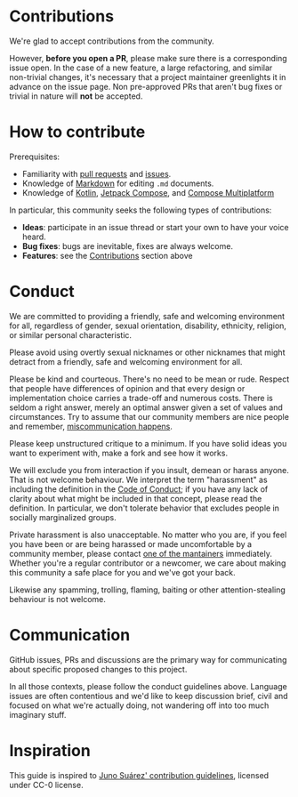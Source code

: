 # Contributions

We're glad to accept contributions from the community.

However, **before you open a PR**, please make sure there is a corresponding issue open.
In the case of a new feature, a large refactoring, and similar non-trivial changes, it's necessary that a project maintainer greenlights it
in advance on the issue page. Non pre-approved PRs that aren't bug fixes or trivial in nature will **not** be accepted.

# How to contribute

Prerequisites:

- Familiarity with [pull requests](https://help.github.com/articles/using-pull-requests) and [issues](https://guides.github.com/features/issues/).
- Knowledge of [Markdown](https://help.github.com/articles/markdown-basics/) for editing `.md` documents.
- Knowledge of [Kotlin](https://kotlinlang.org), [Jetpack Compose](https://d.android.com/jetpack/compose), and
  [Compose Multiplatform](https://jetbrains.com/lp/compose)

In particular, this community seeks the following types of contributions:

- **Ideas**: participate in an issue thread or start your own to have your voice heard.
- **Bug fixes**: bugs are inevitable, fixes are always welcome.
- **Features**: see the [Contributions](#contributions) section above

# Conduct

We are committed to providing a friendly, safe and welcoming environment for
all, regardless of gender, sexual orientation, disability, ethnicity, religion,
or similar personal characteristic.

Please avoid using overtly sexual nicknames or other nicknames that
might detract from a friendly, safe and welcoming environment for all.

Please be kind and courteous. There's no need to be mean or rude.
Respect that people have differences of opinion and that every design or
implementation choice carries a trade-off and numerous costs. There is seldom
a right answer, merely an optimal answer given a set of values and
circumstances. Try to assume that our community members are nice people
and remember, [miscommunication happens](https://hiddenbrain.org/podcast/why-conversations-go-wrong/).

Please keep unstructured critique to a minimum. If you have solid ideas you
want to experiment with, make a fork and see how it works.

We will exclude you from interaction if you insult, demean or harass anyone.
That is not welcome behaviour. We interpret the term "harassment" as
including the definition in the [Code of Conduct](CODE_OF_CONDUCT.md);
if you have any lack of clarity about what might be included in that concept,
please read the definition. In particular, we don't tolerate behavior that
excludes people in socially marginalized groups.

Private harassment is also unacceptable. No matter who you are, if you feel
you have been or are being harassed or made uncomfortable by a community
member, please contact [one of the mantainers](https://github.com/JetBrains/jewel/graphs/contributors)
immediately.
Whether you're a regular contributor or a newcomer, we care about
making this community a safe place for you and we've got your back.

Likewise any spamming, trolling, flaming, baiting or other attention-stealing
behaviour is not welcome.

# Communication

GitHub issues, PRs and discussions are the primary way for communicating about specific proposed
changes to this project.

In all those contexts, please follow the conduct guidelines above. Language issues
are often contentious and we'd like to keep discussion brief, civil and focused
on what we're actually doing, not wandering off into too much imaginary stuff.

# Inspiration

This guide is inspired to [Juno Suárez' contribution guidelines](https://github.com/junosuarez/CONTRIBUTING.md/blob/master/CONTRIBUTING.md),
licensed under CC-0 license.

